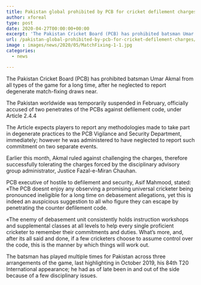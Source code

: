 ```yaml
---
title: Pakistan global prohibited by PCB for cricket defilement charges
author: xforeal 
type: post
date: 2020-04-27T00:00:00+00:00
excerpt: 'The Pakistan Cricket Board (PCB) has prohibited batsman Umar Akmal from all types of the game for a long time, after he neglected to report degenerate match-fixing approaches '
url: /pakistan-global-prohibited-by-pcb-for-cricket-defilement-charges/
image : images/news/2020/05/MatchFixing-1-1.jpg
categories:
  - news

---
```

The Pakistan Cricket Board (PCB) has prohibited batsman Umar Akmal from all types of the game for a long time, after he neglected to report degenerate match-fixing draws near. 

The Pakistan worldwide was temporarily suspended in February, officially accused of two penetrates of the PCBs against defilement code, under Article 2.4.4 

The Article expects players to report any methodologies made to take part in degenerate practices to the PCB Vigilance and Security Department, immediately; however he was administered to have neglected to report such commitment on two separate events. 

Earlier this month, Akmal ruled against challenging the charges, therefore successfully tolerating the charges forced by the disciplinary advisory group administrator, Justice Fazal-e-Miran Chauhan. 

PCB executive of hostile to defilement and security, Asif Mahmood, stated: &#171;The PCB doesnt enjoy any observing a promising universal cricketer being pronounced ineligible for a long time on debasement allegations, yet this is indeed an auspicious suggestion to all who figure they can escape by penetrating the counter defilement code. 

&#171;The enemy of debasement unit consistently holds instruction workshops and supplemental classes at all levels to help every single proficient cricketer to remember their commitments and duties. What&#8217;s more, and, after its all said and done, if a few cricketers choose to assume control over the code, this is the manner by which things will work out. 

The batsman has played multiple times for Pakistan across three arrangements of the game, last highlighting in October 2019, his 84th T20 International appearance; he had as of late been in and out of the side because of a few disciplinary issues.